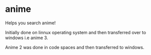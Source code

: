 # anime
Helps you search anime!

Initially done on linnux operating system and then transferred over to windows i.e anime 3.

Anime 2 was done in code spaces and then transferred to windows. 
